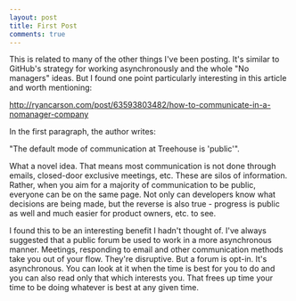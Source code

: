 ```yaml
---
layout: post
title: First Post
comments: true
---
```


This is related to many of the other things I've been posting. It's similar to GitHub's strategy for working asynchronously and the whole "No managers" ideas. But I found one point particularly interesting in this article and worth mentioning:

http://ryancarson.com/post/63593803482/how-to-communicate-in-a-nomanager-company

In the first paragraph, the author writes:

"The default mode of communication at Treehouse is 'public'".

What a novel idea. That means most communication is not done through emails, closed-door exclusive meetings, etc. These are silos of information. Rather, when you aim for a majority of communication to be public, everyone can be on the same page. Not only can developers know what decisions are being made, but the reverse is also true - progress is public as well and much easier for product owners, etc. to see.

I found this to be an interesting benefit I hadn't thought of. I've always suggested that a public forum be used to work in a more asynchronous manner. Meetings, responding to email and other communication methods take you out of your flow. They're disruptive. But a forum is opt-in. It's asynchronous. You can look at it when the time is best for you to do and you can also read only that which interests you. That frees up time your time to be doing whatever is best at any given time.

